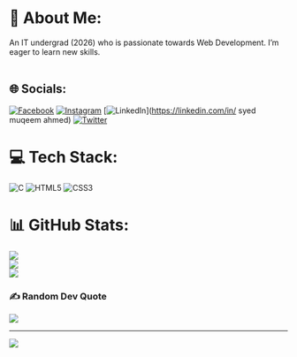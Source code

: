# 💫 About Me:
An IT undergrad (2026) who is passionate towards Web Development. I’m eager to learn new skills.<br><br>


## 🌐 Socials:
[![Facebook](https://img.shields.io/badge/Facebook-%231877F2.svg?logo=Facebook&logoColor=white)](https://facebook.com/syedmuqeem03) [![Instagram](https://img.shields.io/badge/Instagram-%23E4405F.svg?logo=Instagram&logoColor=white)](https://instagram.com/syed_muqeem_03) [![LinkedIn](https://img.shields.io/badge/LinkedIn-%230077B5.svg?logo=linkedin&logoColor=white)](https://linkedin.com/in/ syed muqeem ahmed) [![Twitter](https://img.shields.io/badge/Twitter-%231DA1F2.svg?logo=Twitter&logoColor=white)](https://twitter.com/syedmuqeem03) 

# 💻 Tech Stack:
![C](https://img.shields.io/badge/c-%2300599C.svg?style=for-the-badge&logo=c&logoColor=white) ![HTML5](https://img.shields.io/badge/html5-%23E34F26.svg?style=for-the-badge&logo=html5&logoColor=white) ![CSS3](https://img.shields.io/badge/css3-%231572B6.svg?style=for-the-badge&logo=css3&logoColor=white)
# 📊 GitHub Stats:
![](https://github-readme-stats.vercel.app/api?username=syedmuqeem03&theme=dark&hide_border=false&include_all_commits=true&count_private=false)<br/>
![](https://github-readme-streak-stats.herokuapp.com/?user=syedmuqeem03&theme=dark&hide_border=false)<br/>
![](https://github-readme-stats.vercel.app/api/top-langs/?username=syedmuqeem03&theme=dark&hide_border=false&include_all_commits=true&count_private=false&layout=compact)

### ✍️ Random Dev Quote
![](https://quotes-github-readme.vercel.app/api?type=horizontal&theme=radical)

---
[![](https://visitcount.itsvg.in/api?id=syedmuqeem03&icon=0&color=0)](https://visitcount.itsvg.in)

<!-- Proudly created with GPRM ( https://gprm.itsvg.in ) -->
